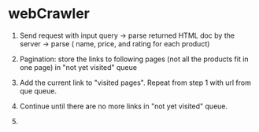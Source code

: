 # webCrawler

1. Send request with input query -> parse returned HTML doc by the server ->  parse ( name, price, and rating for each product)

2. Pagination: store the links to following pages (not all the products fit in one page) in "not yet visited" queue

3. Add the current link to "visited pages".  Repeat from step 1 with url from que queue.

4. Continue until there are no more links in "not yet visited" queue.
5. 
